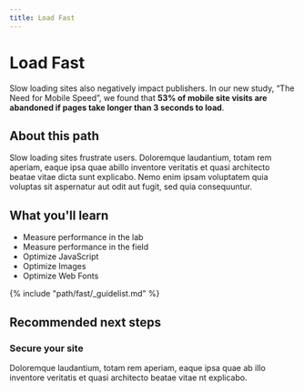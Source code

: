 ```yaml
---
title: Load Fast
---
```


<div class="web-masthead">

# Load Fast

Slow loading sites also negatively impact publishers. In our new study, “The Need for Mobile Speed”, we found that **53% of mobile site visits are abandoned if pages take longer than 3 seconds to load**.

<web-path-resume path="fast">
</web-path-resume>

</div>

## About this path

Slow loading sites frustrate users. Doloremque laudantium, totam rem aperiam, eaque ipsa quae abillo inventore veritatis et quasi architecto beatae vitae dicta sunt explicabo. Nemo enim ipsam voluptatem quia voluptas sit aspernatur aut odit aut fugit, sed quia consequuntur.

## What you'll learn

* Measure performance in the lab
* Measure performance in the field
* Optimize JavaScript
* Optimize Images
* Optimize Web Fonts

{% include "path/fast/_guidelist.md" %}

## Recommended next steps

### Secure your site

Doloremque laudantium, totam rem aperiam, eaque ipsa quae ab illo inventore veritatis et quasi architecto beatae vitae nt explicabo.